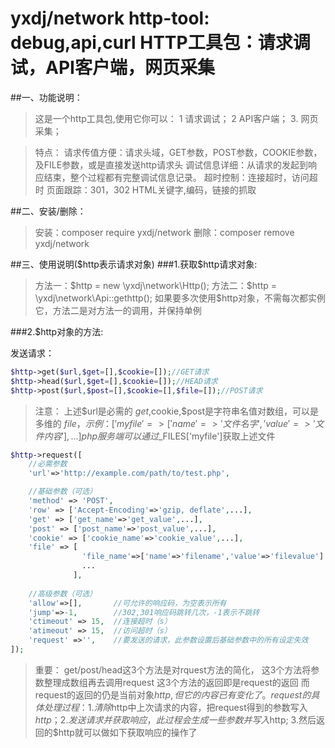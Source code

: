 yxdj/network
http-tool: debug,api,curl
HTTP工具包：请求调试，API客户端，网页采集
=====================================


##一、功能说明：
> 这是一个http工具包,使用它你可以：
> 1 请求调试；
> 2 API客户端；
> 3. 网页采集；


> 特点：
> 请求传值方便：请求头域，GET参数，POST参数，COOKIE参数，及FILE参数，或是直接发送http请求头
> 调试信息详细：从请求的发起到响应结束，整个过程都有完整调试信息记录。
> 超时控制：连接超时，访问超时
> 页面跟踪：301，302
> HTML关键字,编码，链接的抓取



##二、安装/删除：
> 安装：composer require yxdj/network
> 删除：composer remove yxdj/network



##三、使用说明($http表示请求对象)
###1.获取$http请求对象:

> 方法一：$http = new \yxdj\network\Http();
> 方法二：$http = \yxdj\network\Api::gethttp();
> 如果要多次使用$http对象，不需每次都实例它，方法二是对方法一的调用，并保持单例

###2.$http对象的方法:

发送请求：


```php
$http->get($url,$get=[],$cookie=[]);//GET请求
$http->head($url,$get=[],$cookie=[]);//HEAD请求
$http->post($url,$post=[],$cookie=[],$file=[]);//POST请求
```

> 注意：
>     上述$url是必需的
>     $get,$cookie,$post是字符串名值对数组，可以是多维的
>     $file，示例：['myfile'=>['name'=>'文件名字','value'=>'文件内容'],...]
>     php服务端可以通过$_FILES['myfile']获取上述文件





```php
$http->request([
    //必需参数
    'url'=>'http://example.com/path/to/test.php',

    //基础参数（可选）
    'method' => 'POST',
    'row' => ['Accept-Encoding'=>'gzip, deflate',...],    
    'get' => ['get_name'=>'get_value',...],
    'post' => ['post_name'=>'post_value',...],
    'cookie' => ['cookie_name'=>'cookie_value',...],    
    'file' => [
                'file_name'=>['name'=>'filename','value'=>'filevalue']
                ...
              ],
    
    //高级参数（可选）
    'allow'=>[],       //可允许的响应码，为空表示所有
    'jump'=>-1,        //302,301响应码跳转几次，-1表示不跳转
    'ctimeout' => 15,  //连接超时（s）
    'atimeout' => 15,  //访问超时（s）
    'request' =>'',    //要发送的请求，此参数设置后基础参数中的所有设定失效
]);
```
> 重要：
>     get/post/head这3个方法是对rquest方法的简化，
>     这3个方法将参数整理成数组再去调用request
>     这3个方法的返回即是request的返回
>     而request的返回的仍是当前对象$http,但它的内容已有变化了。
>     request的具体处理过程：
>     1.清除$http中上次请求的内容，把request得到的参数写入$http；
>     2.发送请求并获取响应，此过程会生成一些参数并写入$http;
>     3.然后返回的$http就可以做如下获取响应的操作了
